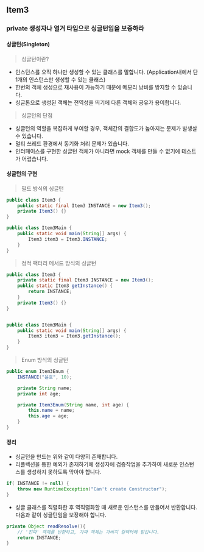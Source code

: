 ## Item3
### private 생성자나 열거 타입으로 싱글턴임을 보증하라

#### 싱글턴(Singleton)
> 싱글턴이란?
* 인스턴스를 오직 하나만 생성할 수 있는 클래스를 말합니다. (Application내에서 단 1개의 인스턴스만 생성할 수 있는 클래스)
* 한번의 객체 생성으로 재사용이 가능하기 때문에 메모리 낭비를 방지할 수 있습니다.
* 싱글톤으로 생성된 객체는 전역성을 띄기에 다른 객체와 공유가 용이합니다.

> 싱글턴의 단점
* 싱글턴의 역할을 복잡하게 부여할 경우, 객체간의 결합도가 높아지는 문제가 발생살 수 있습니다.
* 멀티 쓰레드 환경에서 동기화 처리 문제가 있습니다.
* 인터페이스를 구현한 싱글턴 객체가 아니라면 mock 객체를 만들 수 없기에 테스트가 어렵습니다.

#### 싱글턴의 구현
> 필드 방식의 싱글턴
```java
public class Item3 {
    public static final Item3 INSTANCE = new Item3();
    private Item3() {}
}

public class Item3Main {
    public static void main(String[] args) {
        Item3 item3 = Item3.INSTANCE;
    }
}
```
> 정적 팩터리 메서드 방식의 싱글턴
```java
public class Item3 {
    private static final Item3 INSTANCE = new Item3();
    public static Item3 getInstance() {
        return INSTANCE;
    }
    private Item3() {}
}


public class Item3Main {
    public static void main(String[] args) {
        Item3 item3 = Item3.getInstance();
    }
}
```
> Enum 방식의 싱글턴
```java
public enum Item3Enum {
    INSTANCE("윤호", 10);

    private String name;
    private int age;

    private Item3Enum(String name, int age) {
        this.name = name;
        this.age = age;
    }
}
```


#### 정리
* 싱글턴을 만드는 위와 같이 다양히 존재합니다.
* 리플렉션을 통한 예외가 존재하기에 생성자에 검증작업을 추가하여 새로운 인스턴스를 생성하지 못하도록 막아야 합니다.
```java
if( INSTANCE != null) {
    throw new RuntimeException("Can't create Constructor");
}
```
* 싱글 클래스를 직렬화한 후 역직렬화할 때 새로운 인스턴스를 만들어서 반환합니다. 다음과 같이 싱글턴임을 보장해야 합니다.
```java
private Object readResolve(){
    // '진짜' 객체를 반환하고, 가짜 객체는 가비지 컬렉터에 맡깁니다.
    return INSTANCE;
}
```